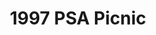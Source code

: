 ---
title: 1997 PSA Picnic
eleventyNavigation:
  key: 1997 PSA Picnic
  order:
  parent: PSA Picnic
layout: gallery.njk
permalink: "oldtimer/psa_picnic/1997-psa-picnic/"
meta_desc: "Photos from the 1997 PSA Picnic, held in San Diego, CA"
url: "https://www.psa-history.org/oldtimer/psa_picnic/1997-psa-picnic/"
collectionName: "1997-psa-picnic"
tags: "psa-picnic"
---